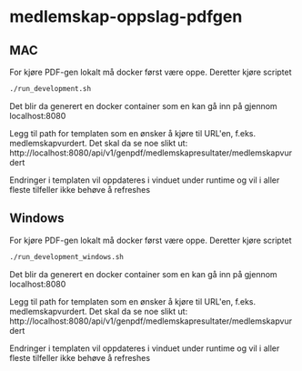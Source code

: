 # medlemskap-oppslag-pdfgen

## MAC
For kjøre PDF-gen lokalt må docker først være oppe. Deretter kjøre scriptet 
```bash
./run_development.sh
```

Det blir da generert en docker container som en kan gå inn på gjennom localhost:8080

Legg til path for templaten som en ønsker å kjøre til URL'en, f.eks. medlemskapvurdert.
Det skal da se noe slikt ut: http://localhost:8080/api/v1/genpdf/medlemskapresultater/medlemskapvurdert

Endringer i templaten vil oppdateres i vinduet under runtime og vil i aller fleste tilfeller ikke behøve å refreshes

## Windows
For kjøre PDF-gen lokalt må docker først være oppe. Deretter kjøre scriptet
```bash
./run_development_windows.sh
```

Det blir da generert en docker container som en kan gå inn på gjennom localhost:8080

Legg til path for templaten som en ønsker å kjøre til URL'en, f.eks. medlemskapvurdert.
Det skal da se noe slikt ut: http://localhost:8080/api/v1/genpdf/medlemskapresultater/medlemskapvurdert

Endringer i templaten vil oppdateres i vinduet under runtime og vil i aller fleste tilfeller ikke behøve å refreshes
